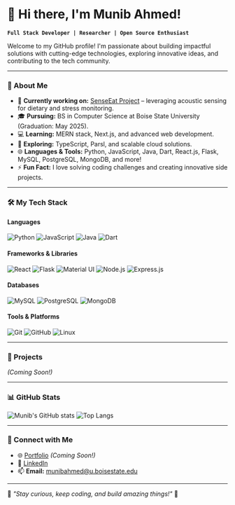 # 👋 Hi there, I'm Munib Ahmed! 

**`Full Stack Developer | Researcher | Open Source Enthusiast`**

Welcome to my GitHub profile! I'm passionate about building impactful solutions with cutting-edge technologies, exploring innovative ideas, and contributing to the tech community.

---

### 🌟 About Me

- 🔭 **Currently working on:** [SenseEat Project](https://github.com/munibahmed/senseeat) – leveraging acoustic sensing for dietary and stress monitoring.
- 🎓 **Pursuing:** BS in Computer Science at Boise State University (Graduation: May 2025).
- 💻 **Learning:** MERN stack, Next.js, and advanced web development.
- 🌱 **Exploring:** TypeScript, Parsl, and scalable cloud solutions.
- 🌐 **Languages & Tools:** Python, JavaScript, Java, Dart, React.js, Flask, MySQL, PostgreSQL, MongoDB, and more!
- ⚡ **Fun Fact:** I love solving coding challenges and creating innovative side projects.

---

### 🛠️ My Tech Stack

#### **Languages**
![Python](https://img.shields.io/badge/Python-3776AB?style=for-the-badge&logo=python&logoColor=white)
![JavaScript](https://img.shields.io/badge/JavaScript-F7DF1E?style=for-the-badge&logo=javascript&logoColor=black)
![Java](https://img.shields.io/badge/Java-007396?style=for-the-badge&logo=java&logoColor=white)
![Dart](https://img.shields.io/badge/Dart-0175C2?style=for-the-badge&logo=dart&logoColor=white)

#### **Frameworks & Libraries**
![React](https://img.shields.io/badge/React-20232A?style=for-the-badge&logo=react&logoColor=61DAFB)
![Flask](https://img.shields.io/badge/Flask-000000?style=for-the-badge&logo=flask&logoColor=white)
![Material UI](https://img.shields.io/badge/Material_UI-0081CB?style=for-the-badge&logo=mui&logoColor=white)
![Node.js](https://img.shields.io/badge/Node.js-339933?style=for-the-badge&logo=nodedotjs&logoColor=white)
![Express.js](https://img.shields.io/badge/Express.js-000000?style=for-the-badge&logo=express&logoColor=white)

#### **Databases**
![MySQL](https://img.shields.io/badge/MySQL-4479A1?style=for-the-badge&logo=mysql&logoColor=white)
![PostgreSQL](https://img.shields.io/badge/PostgreSQL-336791?style=for-the-badge&logo=postgresql&logoColor=white)
![MongoDB](https://img.shields.io/badge/MongoDB-4EA94B?style=for-the-badge&logo=mongodb&logoColor=white)

#### **Tools & Platforms**
![Git](https://img.shields.io/badge/Git-F05032?style=for-the-badge&logo=git&logoColor=white)
![GitHub](https://img.shields.io/badge/GitHub-181717?style=for-the-badge&logo=github&logoColor=white)
![Linux](https://img.shields.io/badge/Linux-FCC624?style=for-the-badge&logo=linux&logoColor=black)

---

### 🌟 Projects

*(Coming Soon!)*

---

### 📊 GitHub Stats

![Munib's GitHub stats](https://github-readme-stats.vercel.app/api?username=gitguru2003&show_icons=true&theme=tokyonight)
![Top Langs](https://github-readme-stats.vercel.app/api/top-langs/?username=gitguru2003&layout=compact&theme=tokyonight)

---

### 🤝 Connect with Me

- 🌐 [Portfolio](https://munibahmed.dev) *(Coming Soon!)*
- 💼 [LinkedIn](https://www.linkedin.com/in/munibahmedd/)
- 📫 **Email:** munibahmed@u.boisestate.edu


---

🌟 *"Stay curious, keep coding, and build amazing things!"* 🚀
